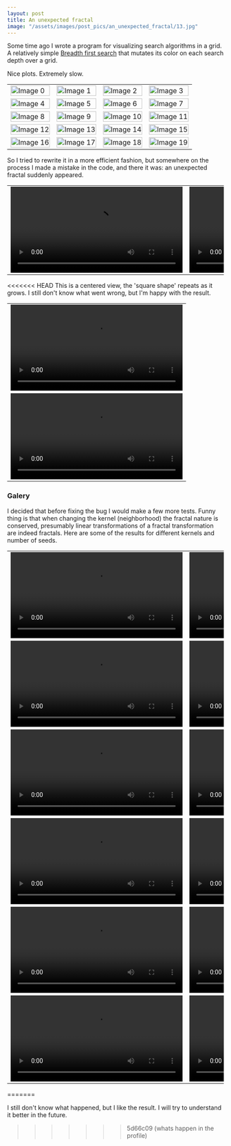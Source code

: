 ```yaml
---
layout: post
title: An unexpected fractal
image: "/assets/images/post_pics/an_unexpected_fractal/13.jpg"
---
```


Some time ago I wrote a program for visualizing search algorithms in a grid. A relatively simple [Breadth first search](https://en.wikipedia.org/wiki/Breadth-first_search) that mutates its color on each search depth over a grid.

Nice plots. Extremely slow.

<table>
  <tr>
    <td><img src="{{ site.baseurl }}/assets/images/post_pics/an_unexpected_fractal/0.jpg" alt="Image 0" style="max-width: 200px; max-height: 200px; width: 100%; height: auto;"></td>       
    <td><img src="{{ site.baseurl }}/assets/images/post_pics/an_unexpected_fractal/1.jpg" alt="Image 1" style="max-width: 200px; max-height: 200px; width: 100%; height: auto;"></td>       
    <td><img src="{{ site.baseurl }}/assets/images/post_pics/an_unexpected_fractal/10.jpg" alt="Image 2" style="max-width: 200px; max-height: 200px; width: 100%; height: auto;"></td>      
    <td><img src="{{ site.baseurl }}/assets/images/post_pics/an_unexpected_fractal/11.jpg" alt="Image 3" style="max-width: 200px; max-height: 200px; width: 100%; height: auto;"></td>      
  </tr>
  <tr>
    <td><img src="{{ site.baseurl }}/assets/images/post_pics/an_unexpected_fractal/12.jpg" alt="Image 4" style="max-width: 200px; max-height: 200px; width: 100%; height: auto;"></td>      
    <td><img src="{{ site.baseurl }}/assets/images/post_pics/an_unexpected_fractal/13.jpg" alt="Image 5" style="max-width: 200px; max-height: 200px; width: 100%; height: auto;"></td>      
    <td><img src="{{ site.baseurl }}/assets/images/post_pics/an_unexpected_fractal/14.jpg" alt="Image 6" style="max-width: 200px; max-height: 200px; width: 100%; height: auto;"></td>      
    <td><img src="{{ site.baseurl }}/assets/images/post_pics/an_unexpected_fractal/15.jpg" alt="Image 7" style="max-width: 200px; max-height: 200px; width: 100%; height: auto;"></td>      
  </tr>
  <tr>
    <td><img src="{{ site.baseurl }}/assets/images/post_pics/an_unexpected_fractal/16.jpg" alt="Image 8" style="max-width: 200px; max-height: 200px; width: 100%; height: auto;"></td>
    <td><img src="{{ site.baseurl }}/assets/images/post_pics/an_unexpected_fractal/17.jpg" alt="Image 9" style="max-width: 200px; max-height: 200px; width: 100%; height: auto;"></td>
    <td><img src="{{ site.baseurl }}/assets/images/post_pics/an_unexpected_fractal/18.jpg" alt="Image 10" style="max-width: 200px; max-height: 200px; width: 100%; height: auto;"></td>
    <td><img src="{{ site.baseurl }}/assets/images/post_pics/an_unexpected_fractal/19.jpg" alt="Image 11" style="max-width: 200px; max-height: 200px; width: 100%; height: auto;"></td>
  </tr>
  <tr>
    <td><img src="{{ site.baseurl }}/assets/images/post_pics/an_unexpected_fractal/2.jpg" alt="Image 12" style="max-width: 200px; max-height: 200px; width: 100%; height: auto;"></td>
    <td><img src="{{ site.baseurl }}/assets/images/post_pics/an_unexpected_fractal/3.jpg" alt="Image 13" style="max-width: 200px; max-height: 200px; width: 100%; height: auto;"></td>
    <td><img src="{{ site.baseurl }}/assets/images/post_pics/an_unexpected_fractal/4.jpg" alt="Image 14" style="max-width: 200px; max-height: 200px; width: 100%; height: auto;"></td>
    <td><img src="{{ site.baseurl }}/assets/images/post_pics/an_unexpected_fractal/5.jpg" alt="Image 15" style="max-width: 200px; max-height: 200px; width: 100%; height: auto;"></td>
  </tr>
  <tr>
    <td><img src="{{ site.baseurl }}/assets/images/post_pics/an_unexpected_fractal/6.jpg" alt="Image 16" style="max-width: 200px; max-height: 200px; width: 100%; height: auto;"></td>
    <td><img src="{{ site.baseurl }}/assets/images/post_pics/an_unexpected_fractal/7.jpg" alt="Image 17" style="max-width: 200px; max-height: 200px; width: 100%; height: auto;"></td>
    <td><img src="{{ site.baseurl }}/assets/images/post_pics/an_unexpected_fractal/8.jpg" alt="Image 18" style="max-width: 200px; max-height: 200px; width: 100%; height: auto;"></td>
    <td><img src="{{ site.baseurl }}/assets/images/post_pics/an_unexpected_fractal/9.jpg" alt="Image 19" style="max-width: 200px; max-height: 200px; width: 100%; height: auto;"></td>
  </tr>
</table>


So I tried to rewrite it in a more efficient fashion, but somewhere on the process I made a mistake in the code, and there it was: an unexpected fractal suddenly appeared.

<table>
  <tr>
    <td>
      <video autoplay loop controls style=" height: 200px; width: auto;">
        <source src="{{ site.baseurl }}/assets/images/post_pics/an_unexpected_fractal/small_0.mp4" type="video/mp4">
        Your browser does not support the video tag.
      </video>
    </td>
    <td>
      <video autoplay loop controls style=" height: 200px; width: auto;">
        <source src="{{ site.baseurl }}/assets/images/post_pics/an_unexpected_fractal/small_1.mp4" type="video/mp4">
        Your browser does not support the video tag.
      </video>
    </td>
    <td>
      <video autoplay loop controls style=" height: 200px; width: auto;">
        <source src="{{ site.baseurl }}/assets/images/post_pics/an_unexpected_fractal/small_2.mp4" type="video/mp4">
        Your browser does not support the video tag.
      </video>
    </td>
    <td>
      <video autoplay loop controls style=" height: 200px; width: auto;">
        <source src="{{ site.baseurl }}/assets/images/post_pics/an_unexpected_fractal/small_3.mp4" type="video/mp4">
        Your browser does not support the video tag.
      </video>
    </td>
  </tr>
</table>

<<<<<<< HEAD
This is a centered view, the 'square shape' repeats as it grows. I still don't know what went wrong, but I'm happy with the result.

<table>
  <tr>
    <td>
      <video controls style="height: 200px; width: auto;">
        <source src="{{ site.baseurl }}/assets/images/post_pics/an_unexpected_fractal/centered.mp4" type="video/mp4">
        Your browser does not support the video tag.
      </video>
    </td>
  </tr>
  <tr>
    <td>
      <video controls style="height: 200px; width: auto;">
        <source src="{{ site.baseurl }}/assets/images/post_pics/an_unexpected_fractal/centered2.mp4" type="video/mp4">
        Your browser does not support the video tag.
      </video>
    </td>
  </tr>
</table>

### Galery
I decided that before fixing the bug I would make a few more tests. Funny thing is that when changing the kernel (neighborhood) the fractal nature is conserved, presumably linear transformations of a fractal transformation are indeed fractals. Here are some of the results for different kernels and number of seeds.

<table>
  <tr>
    <td>
      <video controls style="height: 200px; width: auto;">
        <source src="{{ site.baseurl }}/assets/images/post_pics/an_unexpected_fractal/fav0.mp4" type="video/mp4">
        Your browser does not support the video tag.
      </video>
    </td>
    <td>
      <video controls style="height: 200px; width: auto;">
        <source src="{{ site.baseurl }}/assets/images/post_pics/an_unexpected_fractal/fav1.mp4" type="video/mp4">
        Your browser does not support the video tag.
      </video>
    </td>
    <td>
      <video controls style="height: 200px; width: auto;">
        <source src="{{ site.baseurl }}/assets/images/post_pics/an_unexpected_fractal/fav10.mp4" type="video/mp4">
        Your browser does not support the video tag.
      </video>
    </td>
  </tr>
  <tr>
    <td>
      <video controls style="height: 200px; width: auto;">
        <source src="{{ site.baseurl }}/assets/images/post_pics/an_unexpected_fractal/fav11.mp4" type="video/mp4">
        Your browser does not support the video tag.
      </video>
    </td>
    <td>
      <video controls style="height: 200px; width: auto;">
        <source src="{{ site.baseurl }}/assets/images/post_pics/an_unexpected_fractal/fav12.mp4" type="video/mp4">
        Your browser does not support the video tag.
      </video>
    </td>
    <td>
      <video controls style="height: 200px; width: auto;">
        <source src="{{ site.baseurl }}/assets/images/post_pics/an_unexpected_fractal/fav13.mp4" type="video/mp4">
        Your browser does not support the video tag.
      </video>
    </td>
  </tr>
  <tr>
    <td>
      <video controls style="height: 200px; width: auto;">
        <source src="{{ site.baseurl }}/assets/images/post_pics/an_unexpected_fractal/fav14.mp4" type="video/mp4">
        Your browser does not support the video tag.
      </video>
    </td>
    <td>
      <video controls style="height: 200px; width: auto;">
        <source src="{{ site.baseurl }}/assets/images/post_pics/an_unexpected_fractal/fav15.mp4" type="video/mp4">
        Your browser does not support the video tag.
      </video>
    </td>
    <td>
      <video controls style="height: 200px; width: auto;">
        <source src="{{ site.baseurl }}/assets/images/post_pics/an_unexpected_fractal/fav16.mp4" type="video/mp4">
        Your browser does not support the video tag.
      </video>
    </td>
  </tr>
  <tr>
    <td>
      <video controls style="height: 200px; width: auto;">
        <source src="{{ site.baseurl }}/assets/images/post_pics/an_unexpected_fractal/fav17.mp4" type="video/mp4">
        Your browser does not support the video tag.
      </video>
    </td>
    <td>
      <video controls style="height: 200px; width: auto;">
        <source src="{{ site.baseurl }}/assets/images/post_pics/an_unexpected_fractal/fav18.mp4" type="video/mp4">
        Your browser does not support the video tag.
      </video>
    </td>
    <td>
      <video controls style="height: 200px; width: auto;">
        <source src="{{ site.baseurl }}/assets/images/post_pics/an_unexpected_fractal/fav2.mp4" type="video/mp4">
        Your browser does not support the video tag.
      </video>
    </td>
  </tr>
  <tr>
    <td>
      <video controls style="height: 200px; width: auto;">
        <source src="{{ site.baseurl }}/assets/images/post_pics/an_unexpected_fractal/fav3.mp4" type="video/mp4">
        Your browser does not support the video tag.
      </video>
    </td>
    <td>
      <video controls style="height: 200px; width: auto;">
        <source src="{{ site.baseurl }}/assets/images/post_pics/an_unexpected_fractal/fav4.mp4" type="video/mp4">
        Your browser does not support the video tag.
      </video>
    </td>
    <td>
      <video controls style="height: 200px; width: auto;">
        <source src="{{ site.baseurl }}/assets/images/post_pics/an_unexpected_fractal/fav5.mp4" type="video/mp4">
        Your browser does not support the video tag.
      </video>
    </td>
  </tr>
  <tr>
    <td>
      <video controls style="height: 200px; width: auto;">
        <source src="{{ site.baseurl }}/assets/images/post_pics/an_unexpected_fractal/fav6.mp4" type="video/mp4">
        Your browser does not support the video tag.
      </video>
    </td>
    <td>
      <video controls style="height: 200px; width: auto;">
        <source src="{{ site.baseurl }}/assets/images/post_pics/an_unexpected_fractal/fav7.mp4" type="video/mp4">
        Your browser does not support the video tag.
      </video>
    </td>
    <td>
      <video controls style="height: 200px; width: auto;">
        <source src="{{ site.baseurl }}/assets/images/post_pics/an_unexpected_fractal/fav8.mp4" type="video/mp4">
        Your browser does not support the video tag.
      </video>
    </td>
  </tr>
</table>
=======

I still don't know what happened, but I like the result. I will try to understand it better in the future.
>>>>>>> 5d66c09 (whats happen in the profile)
